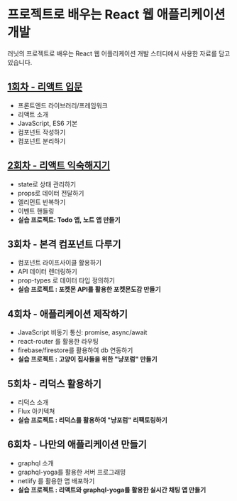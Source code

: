 # 프로젝트로 배우는 React 웹 애플리케이션 개발

러닛의 프로젝트로 배우는 React 웹 어플리케이션 개발 스터디에서 사용한 자료를 담고 있습니다.

## [1회차 - 리액트 입문](./Lecture1/README.md)

- 프론트엔드 라이브러리/프레임워크
- 리액트 소개
- JavaScript, ES6 기본
- 컴포넌트 작성하기
- 컴포넌트 분리하기

## [2회차 - 리액트 익숙해지기](./Lecture2/README.md)

- state로 상태 관리하기
- props로 데이터 전달하기
- 엘리먼트 반복하기
- 이벤트 핸들링
- **실습 프로젝트: Todo 앱, 노트 앱 만들기**

## 3회차 -  본격 컴포넌트 다루기

- 컴포넌트 라이프사이클 활용하기
- API 데이터 렌더링하기
- prop-types 로 데이터 타입 정의하기
- **실습 프로젝트 : 포켓몬 API를 활용한 포켓몬도감 만들기**

## 4회차 - 애플리케이션 제작하기

- JavaScript 비동기 통신: promise, async/await
- react-router 를 활용한 라우팅
- firebase/firestore를 활용하여 db 연동하기
- **실습 프로젝트 : 고양이 집사들을 위한 "냥포럼" 만들기**

## 5회차 - 리덕스 활용하기

- 리덕스 소개
- Flux 아키텍쳐
- **실습 프로젝트 : 리덕스를 활용하여 "냥포럼" 리팩토링하기**

## 6회차 - 나만의 애플리케이션 만들기

- graphql 소개
- graphql-yoga를 활용한 서버 프로그래밍
- netlify 를 활용한 앱 배포하기
- **실습 프로젝트 : 리액트와 graphql-yoga를 활용한 실시간 채팅 앱 만들기**